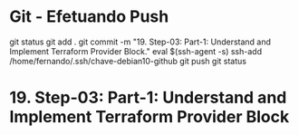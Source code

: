 
# ############################################################################
# ############################################################################
# ############################################################################
# Git - Efetuando Push

git status
git add .
git commit -m "19. Step-03: Part-1: Understand and Implement Terraform Provider Block."
eval $(ssh-agent -s)
ssh-add /home/fernando/.ssh/chave-debian10-github
git push
git status


# ############################################################################
# ############################################################################
# ############################################################################
# 19. Step-03: Part-1: Understand and Implement Terraform Provider Block